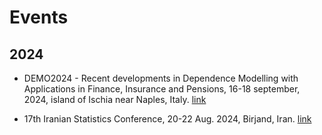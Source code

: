 ---
---

# Events

## 2024 

* DEMO2024 - Recent developments in Dependence Modelling with Applications in Finance, Insurance and Pensions, 16-18 september, 2024,  island of Ischia near Naples, Italy. [link](https://www.vub.be/en/event/demo2024-workshop-dependence-modelling)  

* 17th Iranian Statistics Conference, 20-22 Aug. 2024, Birjand, Iran. [link](https://conf.birjand.ac.ir/ConfDesc.aspx?id=157)


